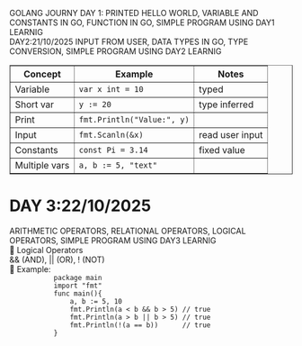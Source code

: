GOLANG JOURNY
DAY 1:
         PRINTED HELLO WORLD,
         VARIABLE AND CONSTANTS IN GO,
         FUNCTION IN GO,
         SIMPLE PROGRAM USING DAY1 LEARNIG
         </BR>
 DAY2:21/10/2025
         INPUT FROM USER,
         DATA TYPES IN GO,
         TYPE CONVERSION,
         SIMPLE PROGRAM USING DAY2 LEARNIG
         </BR>
<table border="1">
  <thead>
    <tr>
      <th>Concept</th>
      <th>Example</th>
      <th>Notes</th>
    </tr>
  </thead>
  <tbody>
    <tr>
      <td>Variable</td>
      <td><code>var x int = 10</code></td>
      <td>typed</td>
    </tr>
    <tr>
      <td>Short var</td>
      <td><code>y := 20</code></td>
      <td>type inferred</td>
    </tr>
    <tr>
      <td>Print</td>
      <td><code>fmt.Println("Value:", y)</code></td>
      <td></td>
    </tr>
    <tr>
      <td>Input</td>
      <td><code>fmt.Scanln(&x)</code></td>
      <td>read user input</td>
    </tr>
    <tr>
      <td>Constants</td>
      <td><code>const Pi = 3.14</code></td>
      <td>fixed value</td>
    </tr>
    <tr>
      <td>Multiple vars</td>
      <td><code>a, b := 5, "text"</code></td>
      <td></td>
    </tr>
  </tbody>
</table>
<h1>DAY 3:22/10/2025</h1>
         ARITHMETIC OPERATORS,
         RELATIONAL OPERATORS,
         LOGICAL OPERATORS,
         SIMPLE PROGRAM USING DAY3 LEARNIG
         </BR>🔹 Logical Operators<br>&& (AND), || (OR), ! (NOT)
            </BR>🔹 Example:
           <code>
           package main
           import "fmt"
           func main(){
               a, b := 5, 10
               fmt.Println(a < b && b > 5) // true
               fmt.Println(a > b || b > 5) // true
               fmt.Println(!(a == b))      // true
           }
           </code>
